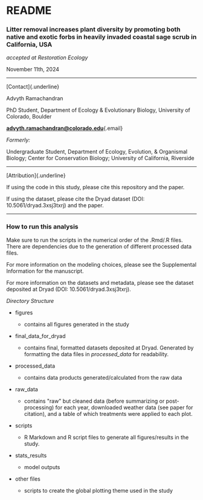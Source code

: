 # README

### Litter removal increases plant diversity by promoting both native and exotic forbs in heavily invaded coastal sage scrub in California, USA

*accepted at Restoration Ecology*

November 11th, 2024

------------------------------------------------------------------------

[Contact]{.underline}

Advyth Ramachandran

PhD Student, Department of Ecology & Evolutionary Biology, University of Colorado, Boulder

[**advyth.ramachandran\@colorado.edu**](mailto:advyth.ramachandran@colorado.edu){.email}

*Formerly:*

Undergraduate Student, Department of Ecology, Evolution, & Organismal Biology; Center for Conservation Biology; University of California, Riverside

------------------------------------------------------------------------

[Attribution]{.underline}

If using the code in this study, please cite this repository and the paper.

If using the dataset, please cite the Dryad dataset (DOI: 10.5061/dryad.3xsj3txrj) and the paper.

------------------------------------------------------------------------

### How to run this analysis

Make sure to run the scripts in the numerical order of the .Rmd/.R files. There are dependencies due to the generation of different processed data files.

For more information on the modeling choices, please see the Supplemental Information for the manuscript.

For more information on the datasets and metadata, please see the dataset deposited at Dryad (DOI: 10.5061/dryad.3xsj3txrj).

*Directory Structure*

-   figures

    -   contains all figures generated in the study

-   final_data_for_dryad

    -   contains final, formatted datasets deposited at Dryad. Generated by formatting the data files in *processed_data* for readability.

-   processed_data

    -   contains data products generated/calculated from the raw data

-   raw_data

    -   contains "raw" but cleaned data (before summarizing or post-processing) for each year, downloaded weather data (see paper for citation), and a table of which treatments were applied to each plot.

-   scripts

    -   R Markdown and R script files to generate all figures/results in the study.

-   stats_results

    -   model outputs

-   other files

    -   scripts to create the global plotting theme used in the study
